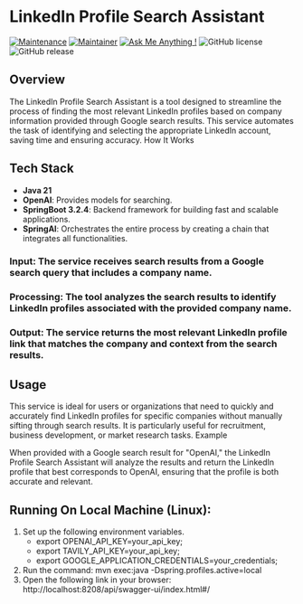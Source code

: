 # LinkedIn Profile Search Assistant

[![Maintenance](https://img.shields.io/badge/Maintained%3F-yes-green.svg)]()
[![Maintainer](https://img.shields.io/static/v1?label=Yevhen%20Ruban&message=Maintainer&color=red)](mailto:yevhen.ruban@extrawest.com)
[![Ask Me Anything !](https://img.shields.io/badge/Ask%20me-anything-1abc9c.svg)]()
![GitHub license](https://img.shields.io/github/license/Naereen/StrapDown.js.svg)
![GitHub release](https://img.shields.io/badge/release-v1.0.0-blue)

## Overview

The LinkedIn Profile Search Assistant is a tool designed to streamline the process of finding the most relevant LinkedIn profiles based on company information provided through Google search results. This service automates the task of identifying and selecting the appropriate LinkedIn account, saving time and ensuring accuracy.
How It Works

## Tech Stack

- **Java 21**
- **OpenAI**: Provides models for searching.
- **SpringBoot 3.2.4**: Backend framework for building fast and scalable applications.
- **SpringAI**: Orchestrates the entire process by creating a chain that integrates all functionalities.

### Input: The service receives search results from a Google search query that includes a company name.

### Processing: The tool analyzes the search results to identify LinkedIn profiles associated with the provided company name.

### Output: The service returns the most relevant LinkedIn profile link that matches the company and context from the search results.

## Usage

This service is ideal for users or organizations that need to quickly and accurately find LinkedIn profiles for specific companies without manually sifting through search results. It is particularly useful for recruitment, business development, or market research tasks.
Example

When provided with a Google search result for "OpenAI," the LinkedIn Profile Search Assistant will analyze the results and return the LinkedIn profile that best corresponds to OpenAI, ensuring that the profile is both accurate and relevant.

## Running On Local Machine (Linux):

1. Set up the following environment variables.
    - export OPENAI_API_KEY=your_api_key;
    - export TAVILY_API_KEY=your_api_key;
    - export GOOGLE_APPLICATION_CREDENTIALS=your_credentials;
2. Run the command: mvn exec:java -Dspring.profiles.active=local
3. Open the following link in your browser: http://localhost:8208/api/swagger-ui/index.html#/